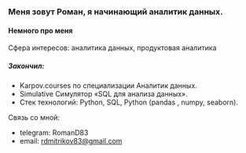 ### Меня зовут Роман, я начинающий аналитик данных.

#### Немного про меня

Сфера интересов: аналитика данных, продуктовая аналитика

##### Закончил:
- Karpov.courses по специализации Аналитик данных.
- Simulative Симулятор «SQL для анализа данных».
- Стек технологий: Python, SQL, Python (pandas , numpy, seaborn).

Связь со мной:
- telegram: RomanD83
- email: rdmitrikov83@gmail.com
<!--
**RomanD83/RomanD83** is a ✨ _special_ ✨ repository because its `README.md` (this file) appears on your GitHub profile.

Here are some ideas to get you started:

- 🔭 I’m currently working on ...
- 🌱 I’m currently learning ...
- 👯 I’m looking to collaborate on ...
- 🤔 I’m looking for help with ...
- 💬 Ask me about ...
- 📫 How to reach me: ...
- 😄 Pronouns: ...
- ⚡ Fun fact: ...
-->
